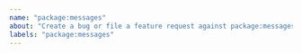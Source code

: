```yaml
---
name: "package:messages"
about: "Create a bug or file a feature request against package:messages."
labels: "package:messages"
---
```


